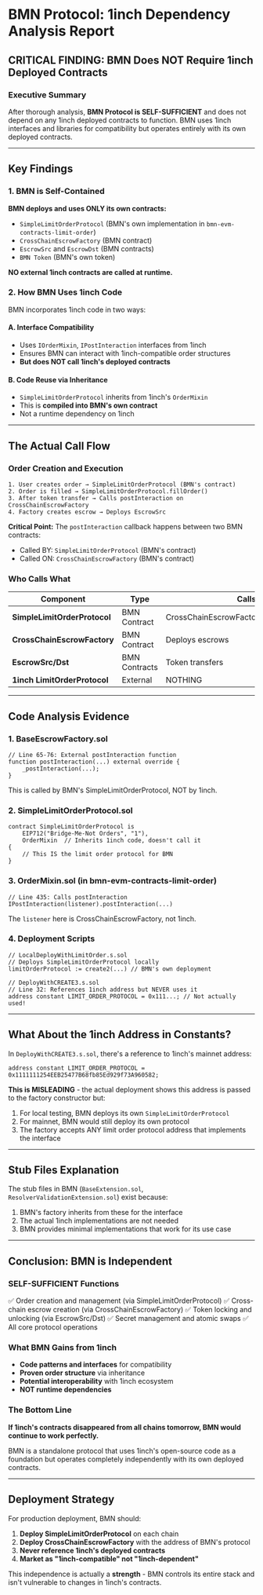 # BMN Protocol: 1inch Dependency Analysis Report

## CRITICAL FINDING: BMN Does NOT Require 1inch Deployed Contracts

### Executive Summary

After thorough analysis, **BMN Protocol is SELF-SUFFICIENT** and does not depend on any 1inch deployed contracts to function. BMN uses 1inch interfaces and libraries for compatibility but operates entirely with its own deployed contracts.

---

## Key Findings

### 1. BMN is Self-Contained

**BMN deploys and uses ONLY its own contracts:**
- `SimpleLimitOrderProtocol` (BMN's own implementation in `bmn-evm-contracts-limit-order`)
- `CrossChainEscrowFactory` (BMN contract)
- `EscrowSrc` and `EscrowDst` (BMN contracts)
- `BMN Token` (BMN's own token)

**NO external 1inch contracts are called at runtime.**

### 2. How BMN Uses 1inch Code

BMN incorporates 1inch code in two ways:

#### A. Interface Compatibility
- Uses `IOrderMixin`, `IPostInteraction` interfaces from 1inch
- Ensures BMN can interact with 1inch-compatible order structures
- **But does NOT call 1inch's deployed contracts**

#### B. Code Reuse via Inheritance
- `SimpleLimitOrderProtocol` inherits from 1inch's `OrderMixin`
- This is **compiled into BMN's own contract**
- Not a runtime dependency on 1inch

---

## The Actual Call Flow

### Order Creation and Execution

```
1. User creates order → SimpleLimitOrderProtocol (BMN's contract)
2. Order is filled → SimpleLimitOrderProtocol.fillOrder()
3. After token transfer → Calls postInteraction on CrossChainEscrowFactory
4. Factory creates escrow → Deploys EscrowSrc
```

**Critical Point:** The `postInteraction` callback happens between two BMN contracts:
- Called BY: `SimpleLimitOrderProtocol` (BMN's contract)
- Called ON: `CrossChainEscrowFactory` (BMN's contract)

### Who Calls What

| Component | Type | Calls | Called By |
|-----------|------|-------|-----------|
| **SimpleLimitOrderProtocol** | BMN Contract | CrossChainEscrowFactory.postInteraction() | Users/Resolvers |
| **CrossChainEscrowFactory** | BMN Contract | Deploys escrows | SimpleLimitOrderProtocol |
| **EscrowSrc/Dst** | BMN Contracts | Token transfers | Factory/Users |
| **1inch LimitOrderProtocol** | External | NOTHING | NOBODY in BMN |

---

## Code Analysis Evidence

### 1. BaseEscrowFactory.sol
```solidity
// Line 65-76: External postInteraction function
function postInteraction(...) external override {
    _postInteraction(...);
}
```
This is called by BMN's SimpleLimitOrderProtocol, NOT by 1inch.

### 2. SimpleLimitOrderProtocol.sol
```solidity
contract SimpleLimitOrderProtocol is 
    EIP712("Bridge-Me-Not Orders", "1"),
    OrderMixin  // Inherits 1inch code, doesn't call it
{
    // This IS the limit order protocol for BMN
}
```

### 3. OrderMixin.sol (in bmn-evm-contracts-limit-order)
```solidity
// Line 435: Calls postInteraction
IPostInteraction(listener).postInteraction(...)
```
The `listener` here is CrossChainEscrowFactory, not 1inch.

### 4. Deployment Scripts
```solidity
// LocalDeployWithLimitOrder.s.sol
// Deploys SimpleLimitOrderProtocol locally
limitOrderProtocol := create2(...) // BMN's own deployment

// DeployWithCREATE3.s.sol
// Line 32: References 1inch address but NEVER uses it
address constant LIMIT_ORDER_PROTOCOL = 0x111...; // Not actually used!
```

---

## What About the 1inch Address in Constants?

In `DeployWithCREATE3.s.sol`, there's a reference to 1inch's mainnet address:
```solidity
address constant LIMIT_ORDER_PROTOCOL = 0x1111111254EEB25477B68fb85Ed929f73A960582;
```

**This is MISLEADING** - the actual deployment shows this address is passed to the factory constructor but:
1. For local testing, BMN deploys its own `SimpleLimitOrderProtocol`
2. For mainnet, BMN would still deploy its own protocol
3. The factory accepts ANY limit order protocol address that implements the interface

---

## Stub Files Explanation

The stub files in BMN (`BaseExtension.sol`, `ResolverValidationExtension.sol`) exist because:
1. BMN's factory inherits from these for the interface
2. The actual 1inch implementations are not needed
3. BMN provides minimal implementations that work for its use case

---

## Conclusion: BMN is Independent

### SELF-SUFFICIENT Functions
✅ Order creation and management (via SimpleLimitOrderProtocol)
✅ Cross-chain escrow creation (via CrossChainEscrowFactory)
✅ Token locking and unlocking (via EscrowSrc/Dst)
✅ Secret management and atomic swaps
✅ All core protocol operations

### What BMN Gains from 1inch
- **Code patterns and interfaces** for compatibility
- **Proven order structure** via inheritance
- **Potential interoperability** with 1inch ecosystem
- **NOT runtime dependencies**

### The Bottom Line
**If 1inch's contracts disappeared from all chains tomorrow, BMN would continue to work perfectly.**

BMN is a standalone protocol that uses 1inch's open-source code as a foundation but operates completely independently with its own deployed contracts.

---

## Deployment Strategy

For production deployment, BMN should:

1. **Deploy SimpleLimitOrderProtocol** on each chain
2. **Deploy CrossChainEscrowFactory** with the address of BMN's protocol
3. **Never reference 1inch's deployed contracts**
4. **Market as "1inch-compatible" not "1inch-dependent"**

This independence is actually a **strength** - BMN controls its entire stack and isn't vulnerable to changes in 1inch's contracts.